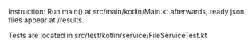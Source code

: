 Instruction:
Run main() at src/main/kotlin/Main.kt
afterwards, ready json files appear at /results.

Tests are located in src/test/kotlin/service/FileServiceTest.kt
